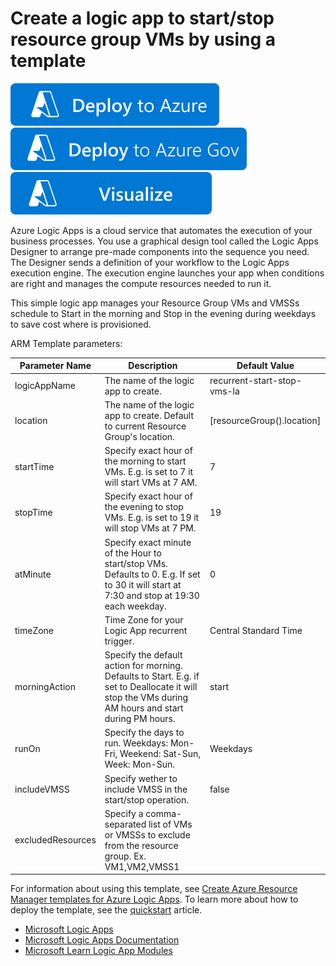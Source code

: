 # Create a logic app to start/stop resource group VMs by using a template

[![Deploy To Azure](https://raw.githubusercontent.com/Azure/azure-quickstart-templates/master/1-CONTRIBUTION-GUIDE/images/deploytoazure.svg?sanitize=true)](https://portal.azure.com/#create/Microsoft.Template/uri/https%3A%2F%2Fraw.githubusercontent.com%2Faleguillen%2Farm-templates%2Fmain%2Frecurrent-start-stop-vms%2Fazuredeploy.json)
[![Deploy To Azure US Gov](https://raw.githubusercontent.com/Azure/azure-quickstart-templates/master/1-CONTRIBUTION-GUIDE/images/deploytoazuregov.svg?sanitize=true)](https://portal.azure.us/#create/Microsoft.Template/uri/https%3A%2F%2Fraw.githubusercontent.com%2Faleguillen%2Farm-templates%2Fmain%2Frecurrent-start-stop-vms%2Fazuredeploy.json)
[![Visualize](https://raw.githubusercontent.com/Azure/azure-quickstart-templates/master/1-CONTRIBUTION-GUIDE/images/visualizebutton.svg?sanitize=true)](http://armviz.io/#/?load=https%3A%2F%2Fraw.githubusercontent.com%2Faleguillen%2Farm-templates%2Fmain%2Frecurrent-start-stop-vms%2Fazuredeploy.json)

Azure Logic Apps is a cloud service that automates the execution of your business processes. You use a graphical design tool called the Logic Apps Designer to arrange pre-made components into the sequence you need. The Designer sends a definition of your workflow to the Logic Apps execution engine. The execution engine launches your app when conditions are right and manages the compute resources needed to run it.

This simple logic app manages your Resource Group VMs and VMSSs schedule to Start in the morning and Stop in the evening during weekdays to save cost where is provisioned.

ARM Template parameters:

| Parameter Name | Description | Default Value | 
| --- | --- | --- |
| logicAppName | The name of the logic app to create. | recurrent-start-stop-vms-la |
| location | The name of the logic app to create. Default to current Resource Group's location. | [resourceGroup().location] |
| startTime | Specify exact hour of the morning to start VMs. E.g. is set to 7 it will start VMs at 7 AM. | 7 |
| stopTime | Specify exact hour of the evening to stop VMs. E.g. is set to 19 it will stop VMs at 7 PM. | 19 |
| atMinute | Specify exact minute of the Hour to start/stop VMs. Defaults to 0. E.g. If set to 30 it will start at 7:30 and stop at 19:30 each weekday. | 0 |
| timeZone | Time Zone for your Logic App recurrent trigger. | Central Standard Time |
| morningAction | Specify the default action for morning. Defaults to Start. E.g. if set to Deallocate it will stop the VMs during AM hours and start during PM hours. | start |
| runOn | Specify the days to run. Weekdays: Mon-Fri, Weekend: Sat-Sun, Week: Mon-Sun. | Weekdays |
| includeVMSS | Specify wether to include VMSS in the start/stop operation. | false |
| excludedResources | Specify a comma-separated list of VMs or VMSSs to exclude from the resource group. Ex. VM1,VM2,VMSS1 |  |


For information about using this template, see [Create Azure Resource Manager templates for Azure Logic Apps](https://docs.microsoft.com/azure/logic-apps/logic-apps-create-deploy-template). To learn more about how to deploy the template, see the [quickstart](https://docs.microsoft.com/azure/logic-apps/quickstart-create-deploy-azure-resource-manager-template) article.

- [Microsoft Logic Apps](https://azure.microsoft.com/services/logic-apps/)
- [Microsoft Logic Apps Documentation](https://docs.microsoft.com/azure/logic-apps/)
- [Microsoft Learn Logic App Modules](https://docs.microsoft.com/learn/browse/?term=logic%20app)